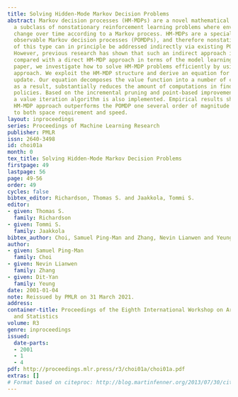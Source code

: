 ```yaml
---
title: Solving Hidden-Mode Markov Decision Problems
abstract: Markov decision processes (HM-MDPs) are a novel mathematical framework for
  a subclass of nonstationary reinforcement learning problems where environment dynamics
  change over time according to a Markov process. HM-MDPs are a special case of partially
  observable Markov decision processes (POMDPs), and therefore nonstationary problems
  of this type can in principle be addressed indirectly via existing POMDP algorithms.
  However, previous research has shown that such an indirect approach is inefficient
  compared with a direct HM-MDP approach in terms of the model learning time. In this
  paper, we investigate how to solve HM-MDP problems efficiently by using a direct
  approach. We exploit the HM-MDP structure and derive an equation for dynamic programming
  update. Our equation decomposes the value function into a number of components and
  as a result, substantially reduces the amount of computations in finding optimal
  policies. Based on the incremental pruning and point-based improvement techniques,
  a value iteration algorithm is also implemented. Empirical results show that the
  HM-MDP approach outperforms the POMDP one several order of magnitude with respect
  to both space requirement and speed.
layout: inproceedings
series: Proceedings of Machine Learning Research
publisher: PMLR
issn: 2640-3498
id: choi01a
month: 0
tex_title: Solving Hidden-Mode Markov Decision Problems
firstpage: 49
lastpage: 56
page: 49-56
order: 49
cycles: false
bibtex_editor: Richardson, Thomas S. and Jaakkola, Tommi S.
editor:
- given: Thomas S.
  family: Richardson
- given: Tommi S.
  family: Jaakkola
bibtex_author: Choi, Samuel Ping-Man and Zhang, Nevin Lianwen and Yeung, Dit-Yan
author:
- given: Samuel Ping-Man
  family: Choi
- given: Nevin Lianwen
  family: Zhang
- given: Dit-Yan
  family: Yeung
date: 2001-01-04
note: Reissued by PMLR on 31 March 2021.
address:
container-title: Proceedings of the Eighth International Workshop on Artificial Intelligence
  and Statistics
volume: R3
genre: inproceedings
issued:
  date-parts:
  - 2001
  - 1
  - 4
pdf: http://proceedings.mlr.press/r3/choi01a/choi01a.pdf
extras: []
# Format based on citeproc: http://blog.martinfenner.org/2013/07/30/citeproc-yaml-for-bibliographies/
---
```

